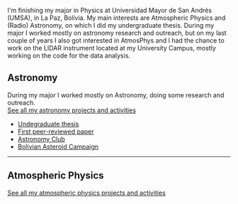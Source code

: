 I'm finishing my major in Physics at Universidad Mayor de San Andrés (UMSA), in La Paz, Bolivia. My main interests are Atmospheric Physics and (Radio) Astronomy, on which I did my undergraduate thesis. 
During my major I worked mostly on astronomy research and outreach, but on my last couple of years I also got interested in AtmosPhys and I had the chance to work on the LIDAR instrument located at my University Campus, mostly working on the code for the data analysis.

## Astronomy
During my major I worked mostly on Astronomy, doing some research and outreach.
<br>
[See all my astronomy projects and activities](/astroindex)
 - [Undegraduate thesis](/astro/thesis)
 - [First peer-reviewed paper](/astro/rbfpaper)
 - [Astronomy Club](/astro/club)
 - [Bolivian Asteroid Campaign](/astro/campaign)

---
## Atmospheric Physics

[See all my atmospheric physics projects and activities](/atmosindex)



